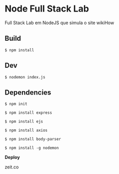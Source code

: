 # Node Full Stack Lab

Full Stack Lab em NodeJS que simula o site wikiHow


## Build

` $ npm install
`

## Dev

` $ nodemon index.js
`

## Dependencies

` $ npm init
`

` $ npm install express
`

` $ npm install ejs
`

` $ npm install axios
`

` $ npm install body-parser
`

` $ npm install -g nodemon
`

**Deploy**

zeit.co